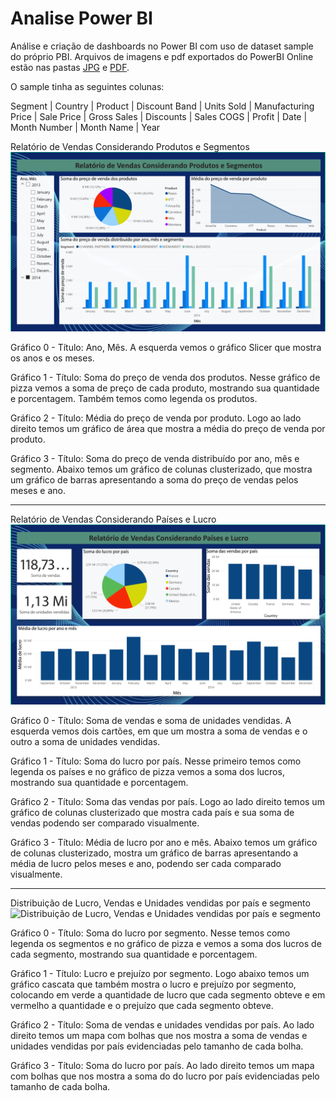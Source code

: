 # Analise Power BI
Análise e criação de dashboards no Power BI com uso de dataset sample do próprio PBI. Arquivos de imagens e pdf exportados do PowerBI Online estão nas pastas [JPG](https://github.com/FlavioFMBorges/AnalisePBI/tree/main/jpg) e [PDF](https://github.com/FlavioFMBorges/AnalisePBI/tree/main/pdf).

O sample tinha as seguintes colunas:

Segment | Country | Product | Discount Band | Units Sold | Manufacturing Price | Sale Price | Gross Sales | Discounts | Sales COGS | Profit | Date | Month Number | Month Name | Year

Relatório de Vendas Considerando Produtos e Segmentos
![Relatório de Vendas Considerando Produtos e Segmentos](https://github.com/FlavioFMBorges/AnalisePBI/blob/main/jpg/pag1-01.jpg)

Gráfico 0 - 
Título: Ano, Mês.
A esquerda vemos o gráfico Slicer que mostra os anos e os meses.

Gráfico 1 - 
Título: Soma do preço de venda dos produtos.
Nesse gráfico de pizza vemos a soma de preço de cada produto, mostrando sua quantidade e porcentagem. Também temos como legenda os produtos.

Gráfico 2 - 
Título: Média do preço de venda por produto.
Logo ao lado direito temos um gráfico de área que mostra a média do preço de venda por produto.

Gráfico 3 - 
Título: Soma do preço de venda distribuído por ano, mês e segmento.
Abaixo temos um gráfico de colunas clusterizado, que mostra um gráfico de barras apresentando a soma do preço de vendas pelos meses e ano.

-----------------------------

Relatório de Vendas Considerando Países e Lucro
![Relatório de Vendas Considerando Países e Lucro](https://github.com/FlavioFMBorges/AnalisePBI/blob/main/jpg/pag2-01.jpg)

Gráfico 0 - 
Título: Soma de vendas e soma de unidades vendidas.
A esquerda vemos dois cartões, em que um mostra a soma de vendas e  o outro a soma de unidades vendidas.

Gráfico 1 - 
Título: Soma do lucro por país.
Nesse primeiro temos como legenda os países e no gráfico de pizza vemos a soma dos lucros, mostrando sua quantidade e porcentagem.

Gráfico 2 - 
Título: Soma das vendas por país.
Logo ao lado direito temos um gráfico de colunas clusterizado que mostra cada país e sua soma de vendas podendo ser comparado visualmente.

Gráfico 3 - 
Título: Média de lucro por ano e mês.
Abaixo temos um gráfico de colunas clusterizado, mostra um gráfico de barras apresentando a média de lucro pelos meses e ano, podendo ser cada comparado visualmente.

-----------------------------

Distribuição de Lucro, Vendas e Unidades vendidas por país e segmento
![Distribuição de Lucro, Vendas e Unidades vendidas por país e segmento](https://github.com/FlavioFMBorges/AnalisePBI/blob/main/jpg/pag3-01.jpg)

Gráfico 0 - 
Título: Soma do lucro por segmento.
Nesse temos como legenda os segmentos e no gráfico de pizza e vemos a soma dos lucros de cada segmento, mostrando sua quantidade e porcentagem.

Gráfico 1 - 
Título: Lucro e prejuízo por segmento.
Logo abaixo temos um gráfico cascata que também mostra o lucro e prejuízo por segmento, colocando em verde a quantidade de lucro que cada segmento obteve e em vermelho a quantidade e o prejuízo que cada segmento obteve. 

Gráfico 2 - 
Título: Soma de vendas e unidades vendidas por país.
Ao lado direito temos um mapa com bolhas que nos mostra a soma de vendas e unidades vendidas por país evidenciadas pelo tamanho de cada bolha.

Gráfico 3 - 
Título: Soma do lucro por país.
Ao lado direito temos um mapa com bolhas que nos mostra a soma do do lucro por país evidenciadas pelo tamanho de cada bolha.



